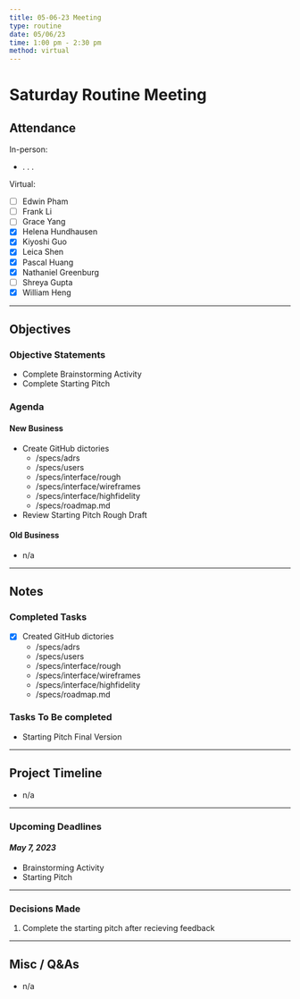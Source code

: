 ```yaml
---
title: 05-06-23 Meeting
type: routine 
date: 05/06/23
time: 1:00 pm - 2:30 pm
method: virtual 
---
```


# Saturday Routine Meeting

## Attendance

In-person: 
- . . . 
  
Virtual:

- [ ] Edwin Pham 
- [ ] Frank Li 
- [ ] Grace Yang 
- [X] Helena Hundhausen 
- [X] Kiyoshi Guo 
- [X] Leica Shen
- [X] Pascal Huang 
- [X] Nathaniel Greenburg 
- [ ] Shreya Gupta 
- [X] William Heng 

--- 

## Objectives

### Objective Statements

- Complete Brainstorming Activity
- Complete Starting Pitch 

### Agenda
#### New Business
- Create GitHub dictories 
  - /specs/adrs
  - /specs/users
  - /specs/interface/rough
  - /specs/interface/wireframes
  - /specs/interface/highfidelity
  - /specs/roadmap.md
- Review Starting Pitch Rough Draft 

#### Old Business
- n/a 

--- 

## Notes

### Completed Tasks
- [X] Created GitHub dictories 
  - /specs/adrs
  - /specs/users
  - /specs/interface/rough
  - /specs/interface/wireframes
  - /specs/interface/highfidelity
  - /specs/roadmap.md

### Tasks To Be completed 
- Starting Pitch Final Version
---

## Project Timeline
- n/a 
  
---

### Upcoming Deadlines
#### *May 7, 2023*
- Brainstorming Activity
- Starting Pitch 

---

### Decisions Made
1. Complete the starting pitch after recieving feedback  
   
---

## Misc / Q&As
- n/a 